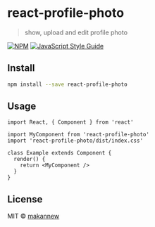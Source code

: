 # react-profile-photo

> show, upload and edit profile photo

[![NPM](https://img.shields.io/npm/v/react-profile-photo.svg)](https://www.npmjs.com/package/react-profile-photo) [![JavaScript Style Guide](https://img.shields.io/badge/code_style-standard-brightgreen.svg)](https://standardjs.com)

## Install

```bash
npm install --save react-profile-photo
```

## Usage

```tsx
import React, { Component } from 'react'

import MyComponent from 'react-profile-photo'
import 'react-profile-photo/dist/index.css'

class Example extends Component {
  render() {
    return <MyComponent />
  }
}
```

## License

MIT © [makannew](https://github.com/makannew)
